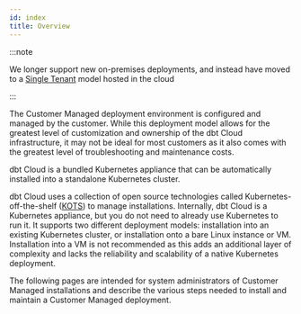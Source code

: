 ```yaml
---
id: index
title: Overview
---
```


:::note

We longer support new on-premises deployments, and instead have moved to a [Single Tenant](single-tenant) model hosted in the cloud

:::

The Customer Managed deployment environment is configured and managed by the customer. While this deployment model allows for the greatest level of customization and ownership of the dbt Cloud infrastructure, it may not be ideal for most customers as it also comes with the greatest level of troubleshooting and maintenance costs.

dbt Cloud is a bundled Kubernetes appliance that can be automatically installed into a standalone Kubernetes cluster.

dbt Cloud uses a collection of open source technologies called Kubernetes-off-the-shelf ([KOTS](https://kots.io/)) to manage installations. Internally, dbt Cloud is a Kubernetes appliance, but you do not need to already use Kubernetes to run it. It supports two different deployment models: installation into an existing Kubernetes cluster, or installation onto a bare Linux instance or VM. Installation into a VM is not recommended as this adds an additional layer of complexity and lacks the reliability and scalability of a native Kubernetes deployment.

The following pages are intended for system administrators of Customer Managed installations and describe the various steps needed to install and maintain a Customer Managed deployment.
